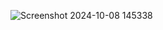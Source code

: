 ![Screenshot 2024-10-08 145338](https://github.com/user-attachments/assets/167a166b-7a2b-4950-a3b9-5592f758235c)
